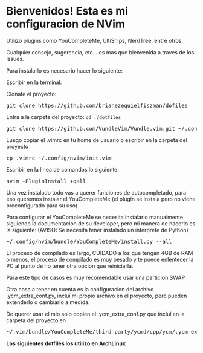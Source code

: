 <h1>Bienvenidos! Esta es mi configuracion de NVim</h1>

Utilizo plugins como YouCompleteMe, UltiSnips, NerdTree, entre otros.

Cualquier consejo, sugerencia, etc... es mas que bienvenida a traves de los Issues.

Para instalarlo es necesario hacer lo siguiente:

Escribir en la terminal:

Clonate el proyecto:
<pre>git clone https://github.com/brianezequielfiszman/dofiles</pre>

Entrá a la carpeta del proyecto: `cd ./dotfiles`

<pre>
git clone https://github.com/VundleVim/Vundle.vim.git ~/.config/nvim/bundle/Vundle.vim
</pre>



Luego copiar el .vimrc en tu home de usuario o escribir en la carpeta del proyecto

<pre>cp .vimrc ~/.config/nvim/init.vim</pre>

Escribir en la linea de comandos lo siguiente:

<pre>nvim +PluginInstall +qall</pre>

Una vez instalado todo vas a querer funciones de autocompletado, para eso queremos instalar el YouCompleteMe,(el plugin se instala pero no viene preconfigurado para su uso)

Para configurar el YouCompleteMe se necesita instalarlo manualmente siguiendo la documentacion de su developer, 
pero mi manera de hacerlo es la siguiente: 
(AVISO: Se necesita tener instalado un interprete de Python)<br>
<pre>~/.config/nvim/bundle/YouCompleteMe/install.py --all</pre>

El proceso de compilado es largo, CUIDADO a los que tengan 4GB de RAM o menos, el proceso de compilado es muy pesado y te puede enlentecer la PC al punto de no tener otra opcion que reiniciarla.

Para este tipo de casos es muy recomendable usar una particion SWAP

Otra cosa a tener en cuenta es la configuracion del archivo .ycm_extra_conf.py, incluí mi propio archivo en el proyecto, pero pueden extenderlo o cambiarlo a medida.

De querer usar el mio solo copien el .ycm_extra_conf.py que incluí en la carpeta del proyecto en 
<pre>~/.vim/bundle/YouCompleteMe/third_party/ycmd/cpp/ycm/.ycm_extra_conf.py</pre>


**Los siguientes dotfiles los utilizo en ArchLinux**